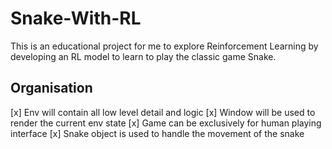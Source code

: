 # Snake-With-RL
This is an educational project for me to explore Reinforcement Learning by developing an RL model to learn to play the classic game Snake.

## Organisation

[x] Env will contain all low level detail and logic
[x] Window will be used to render the current env state
[x] Game can be exclusively for human playing interface
[x] Snake object is used to handle the movement of the snake

